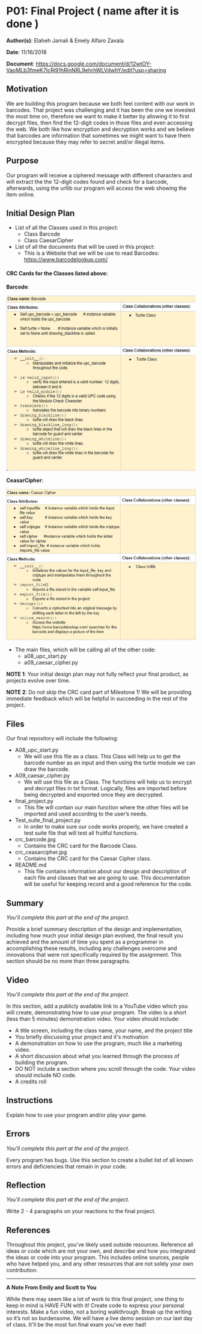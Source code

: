 
# P01: Final Project ( name after it is done )

**Author(s)**: Elaheh Jamali & Emely Alfaro Zavala

**Date**: 11/16/2018

**Document**: https://docs.google.com/document/d/12wtOY-VaoMLb3fmeK7IcRj91hRlnNRL9ehrhWLVdwhY/edit?usp=sharing

## Motivation
We are building this program because we both feel content with our work
in barcodes. That project was challenging and it has been the one we
invested the most time on, therefore we want to make it better by
allowing it to first decrypt files, then find the 12-digit codes in
those files and even accessing the web. We both like how encryption
and decryption works and we believe that barcodes are information that
sometimes we might want to have them encrypted because they may refer
to secret and/or illegal items.
## Purpose
Our program will receive a ciphered message with different characters
 and will extract the the 12-digit codes found and check for a barcode,
 afterwards, using the urllib our program will access the web showing the item online.


## Initial Design Plan
- List of all the Classes used in this project:
  - Class Barcode
  - Class CaesarCipher
- List of all the documents that will be used in this project:
   - This is a Website that we will be use to read Barcodes:
   https://www.barcodelookup.com/

#### CRC Cards for the Classes listed above:


**Barcode**:

![alt text](image/crc_barcode.JPG "Image of CRC card for Barcode")

**CeasarCipher**:

![alt text](image/crc_ceasarcipher.JPG "Image of CRC card for CeasarCipher")


- The main files, which will be calling all of the other code:
  - a08_upc_start.py
  - a09_caesar_cipher.py


**NOTE 1**: Your initial design plan may not fully reflect your final product,
as projects evolve over time.

**NOTE 2**: Do not skip the CRC card part of Milestone 1! We will be providing
immediate feedback which will be helpful in succeeding in the rest of the project.

## Files
Our final repository will include the following:
- A08_upc_start.py
  - We will use this file as a class. This Class will help us to get
  the barcode number as an input and then using the turtle module we
  can draw the barcode.
 - A09_caesar_cipher.py
   - We will use this file as a Class. The functions will help us to
   encrypt and decrypt files in txt format. Logically, files are
   imported before being decrypted and exported once they are decrypted.
 - final_project.py
   - This file will contain our main function where the other files
    will be imported and used according to the user’s needs.
 - Test_suite_final_project.py
   - In order to make sure our code works properly, we have created a
   test suite file that will test all fruitful functions.
 - crc_barcode.jpg
   - Contains the CRC card for the Barcode Class.
 - crc_ceasarcipher.jpg
   - Contains the CRC card for the Caesar Cipher class.
 - README.md
    - This file contains information about our design and description of
    each file and classes that we are going to use. This documentation
    will be useful for keeping record and a good reference for the code.

## Summary
*You'll complete this part at the end of the project.*

Provide a brief summary description of the design and implementation,
including how much your initial design plan evolved, the final result
you achieved and the amount of time you spent as a programmer in
accomplishing these results, including any challenges overcome and
innovations that were not specifically required by the assignment.
This section should be no more than three paragraphs.

## Video
*You'll complete this part at the end of the project.*

In this section, add a publicly available link to a YouTube video
which you will create, demonstrating how to use your program.
The video is a short (less than 5 minutes) demonstration video.
Your video should include:
- A title screen, including the class name, your name, and the project title
- You briefly discussing your project and it's motivation
- A demonstration on how to use the program, much like a marketing video.
- A short discussion about what you learned through the process of building the program.
- DO NOT include a section where you scroll through the code. Your video should include NO code.
- A credits roll

## Instructions
Explain how to use your program and/or play your game.

## Errors
*You'll complete this part at the end of the project.*

Every program has bugs. Use this section to create a bullet list of
all known errors and deficiencies that remain in your code.

## Reflection
*You'll complete this part at the end of the project.*

Write 2 - 4 paragraphs on your reactions to the final project.

## References
Throughout this project, you've likely used outside resources.
Reference all ideas or code which are not your own, and describe and
how you integrated the ideas or code into your program. This includes
online sources, people who have helped you, and any other resources that
are not solely your own contribution.

---
**A Note From Emily and Scott to You**

While there may seem like a lot of work to this final project, one
thing to keep in mind is HAVE FUN with it! Create code to
express your personal interests. Make a fun video, not a boring walkthrough.
Break up the writing so it’s not so burdensome.
We will have a live demo session on our last day of class.
It'll be the most fun final exam you've ever had!
